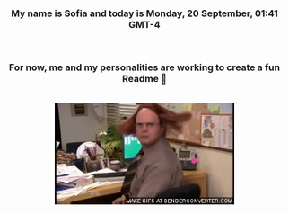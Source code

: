 


<div align="center">
<h3 >My name is Sofia and today is Monday, 20 September, 01:41 GMT-4</h3><br>
<h3 >For now, me and my personalities are working to create a fun Readme 👋
</h3><br>
<img src='img/dwight.gif' alt='working...'/>
</div>
